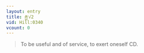 ```yaml
---
layout: entry
title: རྒྱ་√2
vid: Hill:0340
vcount: 0
---
```

> To be useful and of service, to exert oneself CD\.


